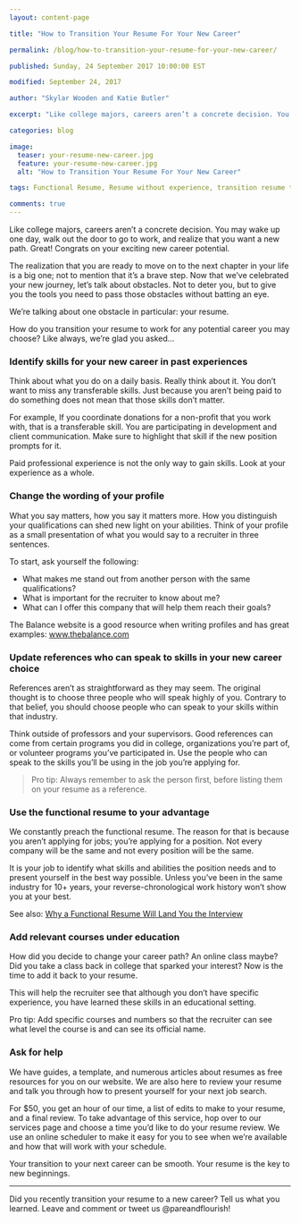 ```yaml
---
layout: content-page

title: "How to Transition Your Resume For Your New Career"

permalink: /blog/how-to-transition-your-resume-for-your-new-career/

published: Sunday, 24 September 2017 10:00:00 EST

modified: September 24, 2017

author: "Skylar Wooden and Katie Butler"

excerpt: "Like college majors, careers aren’t a concrete decision. You may wake up one day, walk out the door to go to work, and realize that you want a new path."

categories: blog

image:
  teaser: your-resume-new-career.jpg
  feature: your-resume-new-career.jpg
  alt: "How to Transition Your Resume For Your New Career"

tags: Functional Resume, Resume without experience, transition resume to new career, resume writing, resume skills, how to write a resume

comments: true
---
```


Like college majors, careers aren’t a concrete decision. You may wake up one day, walk out the door to go to work, and realize that you want a new path. Great! Congrats on your exciting new career potential. 

The realization that you are ready to move on to the next chapter in your life is a big one; not to mention that it’s a brave step. Now that we’ve celebrated your new journey, let’s talk about obstacles. Not to deter you, but to give you the tools you need to pass those obstacles without batting an eye. 

We’re talking about one obstacle in particular: your resume. 

How do you transition your resume to work for any potential career you may choose? Like always, we’re glad you asked…

### Identify skills for your new career in past experiences

Think about what you do on a daily basis. Really think about it. You don’t want to miss any transferable skills. Just because you aren’t being paid to do something does not mean that those skills don’t matter. 

For example, If you coordinate donations for a non-profit that you work with, that is a transferable skill. You are participating in development and client communication. Make sure to highlight that skill if the new position prompts for it. 

Paid professional experience is not the only way to gain skills. Look at your experience as a whole.

### Change the wording of your profile

What you say matters, how you say it matters more. How you distinguish your qualifications can shed new light on your abilities. Think of your profile as a small presentation of what you would say to a recruiter in three sentences. 

To start, ask yourself the following: 

<ul>
  <li>What makes me stand out from another person with the same qualifications?</li>
  <li>What is important for the recruiter to know about me?</li>
  <li>What can I offer this company that will help them reach their goals?</li>
</ul>

The Balance website is a good resource when writing profiles and has great examples: <a href="https://www.thebalance.com/resume-profile-examples-2062828" target="_blank">www.thebalance.com</a>

### Update references who can speak to skills in your new career choice

References aren’t as straightforward as they may seem. The original thought is to choose three people who will speak highly of you. Contrary to that belief, you should choose people who can speak to your skills within that industry. 

Think outside of professors and your supervisors. Good references can come from certain programs you did in college, organizations you’re part of, or volunteer programs you’ve participated in. Use the people who can speak to the skills you’ll be using in the job you’re applying for. 


<blockquote><span class="boldText">Pro tip</span>: Always remember to ask the person first, before listing them on your resume as a reference.</blockquote>

### Use the functional resume to your advantage 

We constantly preach the functional resume. The reason for that is because you aren’t applying for jobs; you’re applying for a position. Not every company will be the same and not every position will be the same. 

It is your job to identify what skills and abilities the position needs and to present yourself in the best way possible. Unless you’ve been in the same industry for 10+ years, your reverse-chronological work history won’t show you at your best. 

See also: <a href="/blog/why-a-functional-resume-will-land-you-an-interview">Why a Functional Resume Will Land You the Interview</a>

### Add relevant courses under education

How did you decide to change your career path? An online class maybe? Did you take a class back in college that sparked your interest? Now is the time to add it back to your resume. 

This will help the recruiter see that although you don’t have specific experience, you have learned these skills in an educational setting. 

Pro tip: Add specific courses and numbers so that the recruiter can see what level the course is and can see its official name.  


### Ask for help

We have guides, a template, and numerous articles about resumes as free resources for you on our website. We are also here to review your resume and talk you through how to present yourself for your next job search. 

For $50, you get an hour of our time, a list of edits to make to your resume, and a final review. To take advantage of this service, hop over to our services page and choose a time you’d like to do your resume review. We use an online scheduler to make it easy for you to see when we’re available and how that will work with your schedule. 


Your transition to your next career can be smooth. Your resume is the key to new beginnings. 

<hr class="secondary">

Did you recently transition your resume to a new career? Tell us what you learned. Leave and comment or tweet us @pareandflourish!